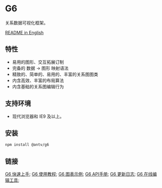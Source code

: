 # G6

关系数据可视化框架。

[README in English](README)

## 特性

* 易用的图形、交互拓展订制
* 完备的 数据 -> 图形 映射语法
* 精致的、简单的、易用的、丰富的关系图图类
* 内含高效、丰富的布局算法
* 内含基础的关系图编辑行为

## 支持环境

* 现代浏览器和 IE9 及以上。

## 安装

```bash
npm install @antv/g6
```

## 链接

[G6 快速上手](https://antv.alipay.com/g6/doc/index.html);
[G6 使用教程](https://antv.alipay.com/g6/doc/tutorial/base.html);
[G6 图表示例](https://antv.alipay.com/g6/demo/index.html);
[G6 API手册](https://antv.alipay.com/g6/api/index.html);
[G6 更新日志](https://antv.alipay.com/g6/doc/history.html);
[G6 在线编辑工具](https://antv.alipay.com/g6/tools/index.html);

